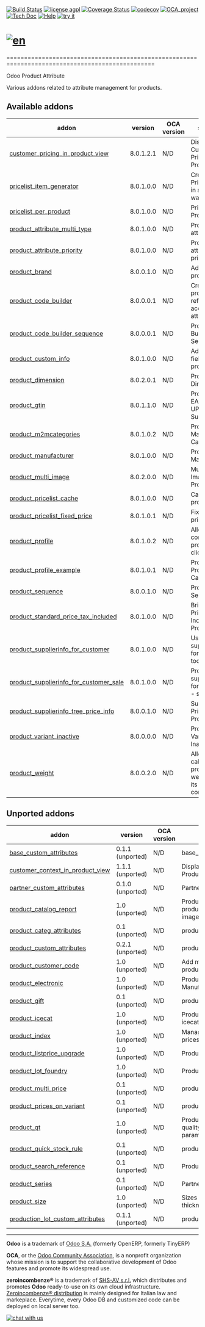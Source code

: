 [![Build Status](https://travis-ci.org/zeroincombenze/product-attribute.svg?branch=8.0)](https://travis-ci.org/zeroincombenze/product-attribute)
[![license agpl](https://img.shields.io/badge/licence-AGPL--3-blue.svg)](http://www.gnu.org/licenses/agpl-3.0.html)
[![Coverage Status](https://coveralls.io/repos/github/zeroincombenze/product-attribute/badge.svg?branch=8.0)](https://coveralls.io/github/zeroincombenze/product-attribute?branch=8.0)
[![codecov](https://codecov.io/gh/zeroincombenze/product-attribute/branch/8.0/graph/badge.svg)](https://codecov.io/gh/zeroincombenze/product-attribute/branch/8.0)
[![OCA_project](http://www.zeroincombenze.it/wp-content/uploads/ci-ct/prd/button-oca-8.svg)](https://github.com/OCA/product-attribute/tree/8.0)
[![Tech Doc](http://www.zeroincombenze.it/wp-content/uploads/ci-ct/prd/button-docs-8.svg)](http://wiki.zeroincombenze.org/en/Odoo/8.0/dev)
[![Help](http://www.zeroincombenze.it/wp-content/uploads/ci-ct/prd/button-help-8.svg)](http://wiki.zeroincombenze.org/en/Odoo/8.0/man/MM)
[![try it](http://www.zeroincombenze.it/wp-content/uploads/ci-ct/prd/button-try-it-8.svg)](http://erp8.zeroincombenze.it)


[![en](http://www.shs-av.com/wp-content/en_US.png)](http://wiki.zeroincombenze.org/it/Odoo/7.0/man)
================================================================================================
================================================================================================

Odoo Product Attribute

Various addons related to attribute management for products.

[//]: # (addons)


Available addons
----------------
addon | version | OCA version | summary
--- | --- | --- | ---
[customer_pricing_in_product_view](customer_pricing_in_product_view/) | 8.0.1.2.1 |  N/D  | Display Customer Price in Product View
[pricelist_item_generator](pricelist_item_generator/) | 8.0.1.0.0 |  N/D  | Create/Update Pricelist Items in a massive way
[pricelist_per_product](pricelist_per_product/) | 8.0.1.0.0 |  N/D  | Pricelist Per Product
[product_attribute_multi_type](product_attribute_multi_type/) | 8.0.1.0.0 |  N/D  | Product attribute types
[product_attribute_priority](product_attribute_priority/) | 8.0.1.0.0 |  N/D  | Product attribute priority
[product_brand](product_brand/) | 8.0.0.1.0 |  N/D  | Add brand to products
[product_code_builder](product_code_builder/) | 8.0.0.0.1 |  N/D  | Create product references according to attributes
[product_code_builder_sequence](product_code_builder_sequence/) | 8.0.0.0.1 |  N/D  | Product Code Builder Sequence
[product_custom_info](product_custom_info/) | 8.0.1.0.0 |  N/D  | Add custom field in products
[product_dimension](product_dimension/) | 8.0.2.0.1 |  N/D  | Product Dimension
[product_gtin](product_gtin/) | 8.0.1.1.0 |  N/D  | Product GTIN EAN8 EAN13 UPC JPC Support
[product_m2mcategories](product_m2mcategories/) | 8.0.1.0.2 |  N/D  | Product - Many Categories
[product_manufacturer](product_manufacturer/) | 8.0.1.0.0 |  N/D  | Products Manufacturers
[product_multi_image](product_multi_image/) | 8.0.2.0.0 |  N/D  | Multiple Images in Products
[product_pricelist_cache](product_pricelist_cache/) | 8.0.1.0.0 |  N/D  | Cache product prices
[product_pricelist_fixed_price](product_pricelist_fixed_price/) | 8.0.1.0.1 |  N/D  | Fixed price in pricelists
[product_profile](product_profile/) | 8.0.1.0.2 |  N/D  | Allow to configure a product in 1 click
[product_profile_example](product_profile_example/) | 8.0.1.0.1 |  N/D  | Product Profile Use Case
[product_sequence](product_sequence/) | 8.0.0.1.0 |  N/D  | Product Sequence
[product_standard_price_tax_included](product_standard_price_tax_included/) | 8.0.1.0.0 |  N/D  | Brings a Cost Price Field Tax Included on Product Model
[product_supplierinfo_for_customer](product_supplierinfo_for_customer/) | 8.0.1.0.0 |  N/D  | Use product supplier info for customers too
[product_supplierinfo_for_customer_sale](product_supplierinfo_for_customer_sale/) | 8.0.1.0.0 |  N/D  | Product supplier info for customer - sale
[product_supplierinfo_tree_price_info](product_supplierinfo_tree_price_info/) | 8.0.0.1.0 |  N/D  | Supplier Unit Price on Product Form
[product_variant_inactive](product_variant_inactive/) | 8.0.0.0.0 |  N/D  | Product Variant Inactive
[product_weight](product_weight/) | 8.0.0.2.0 |  N/D  | Allows to calculate products weight from its components.


Unported addons
---------------
addon | version | OCA version | summary
--- | --- | --- | ---
[base_custom_attributes](base_custom_attributes/) | 0.1.1 (unported) |  N/D  | base_custom_attributes
[customer_context_in_product_view](customer_context_in_product_view/) | 1.1.1 (unported) |  N/D  | Display Customer Price in Product View
[partner_custom_attributes](partner_custom_attributes/) | 0.1.0 (unported) |  N/D  | Partner Custom Attributes
[product_catalog_report](product_catalog_report/) | 1.0 (unported) |  N/D  | Product Catalog - Print Report of product catalog with product image
[product_categ_attributes](product_categ_attributes/) | 0.1 (unported) |  N/D  | product_categ_attributes
[product_custom_attributes](product_custom_attributes/) | 0.2.1 (unported) |  N/D  | product_custom_attributes
[product_customer_code](product_customer_code/) | 1.0 (unported) |  N/D  | Add many Customers' Codes in product
[product_electronic](product_electronic/) | 1.0 (unported) |  N/D  | Products Attributes & Manufacturers
[product_gift](product_gift/) | 0.1 (unported) |  N/D  | product_gift
[product_icecat](product_icecat/) | 1.0 (unported) |  N/D  | Product Information Import from icecat
[product_index](product_index/) | 1.0 (unported) |  N/D  | Manage indexes on products prices
[product_listprice_upgrade](product_listprice_upgrade/) | 1.0 (unported) |  N/D  | Product listprice upgrade
[product_lot_foundry](product_lot_foundry/) | 1.0 (unported) |  N/D  | Products Lot Foundry
[product_multi_price](product_multi_price/) | 0.1 (unported) |  N/D  | product_multi_price
[product_prices_on_variant](product_prices_on_variant/) | 0.1 (unported) |  N/D  | product_prices_on_variant
[product_qt](product_qt/) | 1.0 (unported) |  N/D  | Products & Pricelists - Define quality control and testing parameters in product
[product_quick_stock_rule](product_quick_stock_rule/) | 0.1 (unported) |  N/D  | product_quick_stock_rule
[product_search_reference](product_search_reference/) | 0.1 (unported) |  N/D  | Products Search Reference
[product_series](product_series/) | 0.1 (unported) |  N/D  | Partner Product Series
[product_size](product_size/) | 1.0 (unported) |  N/D  | Sizes of lots (width, length, thickness)
[production_lot_custom_attributes](production_lot_custom_attributes/) | 0.1.1 (unported) |  N/D  | production_lot_custom_attributes

[//]: # (end addons)

[//]: # (copyright)

----

**Odoo** is a trademark of [Odoo S.A.](https://www.odoo.com/) (formerly OpenERP, formerly TinyERP)

**OCA**, or the [Odoo Community Association](http://odoo-community.org/), is a nonprofit organization whose
mission is to support the collaborative development of Odoo features and
promote its widespread use.

**zeroincombenze®** is a trademark of [SHS-AV s.r.l.](http://www.shs-av.com/)
which distributes and promotes **Odoo** ready-to-use on its own cloud infrastructure.
[Zeroincombenze® distribution](http://wiki.zeroincombenze.org/en/Odoo)
is mainly designed for Italian law and markeplace.
Everytime, every Odoo DB and customized code can be deployed on local server too.

[//]: # (end copyright)

[![chat with us](https://www.shs-av.com/wp-content/chat_with_us.gif)](https://tawk.to/85d4f6e06e68dd4e358797643fe5ee67540e408b)
